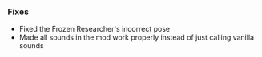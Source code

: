 ### Fixes
- Fixed the Frozen Researcher's incorrect pose
- Made all sounds in the mod work properly instead of just calling vanilla sounds